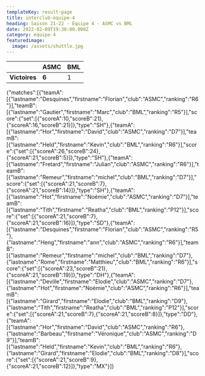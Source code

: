 ```yaml
---
templateKey: result-page
title: interclub-equipe-4
heading: Saison 21-22 - Équipe 4 - ASMC vs BML
date: 2022-02-09T19:30:00.000Z
category: equipe-4
featuredimage:
  image: /assets/shuttle.jpg
---
```

|               | ASMC   | BML |
| ------------- | ----- | --- |
| **Victoires** | **6** | 1   |

<scoreboard>{"matches":[{"teamA":[{"lastname":"Desquines","firstname":"Florian","club":"ASMC","ranking":"R6"}],"teamB":[{"lastname":"Gautier","firstname":"Marc","club":"BML","ranking":"R5"}],"score":{"set":[{"scoreA":10,"scoreB":21},{"scoreA":16,"scoreB":21}]},"type":"SH"},{"teamA":[{"lastname":"Hor","firstname":"David","club":"ASMC","ranking":"D7"}],"teamB":[{"lastname":"Held","firstname":"Kevin","club":"BML","ranking":"R6"}],"score":{"set":[{"scoreA":26,"scoreB":24},{"scoreA":21,"scoreB":5}]},"type":"SH"},{"teamA":[{"lastname":"Fretard","firstname":"Julian","club":"ASMC","ranking":"R6"}],"teamB":[{"lastname":"Remeur","firstname":"michel","club":"BML","ranking":"D7"}],"score":{"set":[{"scoreA":21,"scoreB":7},{"scoreA":21,"scoreB":14}]},"type":"SH"},{"teamA":[{"lastname":"Hot","firstname":"Noémie","club":"ASMC","ranking":"D7"}],"teamB":[{"lastname":"Tith","firstname":"Reatha","club":"BML","ranking":"P12"}],"score":{"set":[{"scoreA":21,"scoreB":7},{"scoreA":21,"scoreB":16}]},"type":"SD"},{"teamA":[{"lastname":"Desquines","firstname":"Florian","club":"ASMC","ranking":"R5"},{"lastname":"Heng","firstname":"ann","club":"ASMC","ranking":"R6"}],"teamB":[{"lastname":"Remeur","firstname":"michel","club":"BML","ranking":"D7"},{"lastname":"Rome","firstname":"Matthieu","club":"BML","ranking":"R6"}],"score":{"set":[{"scoreA":23,"scoreB":21},{"scoreA":21,"scoreB":19}]},"type":"DH"},{"teamA":[{"lastname":"Deville","firstname":"Elodie","club":"ASMC","ranking":"D7"},{"lastname":"Hot","firstname":"Noémie","club":"ASMC","ranking":"R6"}],"teamB":[{"lastname":"Girard","firstname":"Elodie","club":"BML","ranking":"D9"},{"lastname":"Tith","firstname":"Reatha","club":"BML","ranking":"P12"}],"score":{"set":[{"scoreA":21,"scoreB":7},{"scoreA":21,"scoreB":8}]},"type":"DD"},{"teamA":[{"lastname":"Hor","firstname":"David","club":"ASMC","ranking":"R6"},{"lastname":"Barbeau","firstname":"Véronique","club":"ASMC","ranking":"D9"}],"teamB":[{"lastname":"Held","firstname":"Kevin","club":"BML","ranking":"R6"},{"lastname":"Girard","firstname":"Elodie","club":"BML","ranking":"D8"}],"score":{"set":[{"scoreA":21,"scoreB":9},{"scoreA":21,"scoreB":12}]},"type":"MX"}]}</scoreboard>